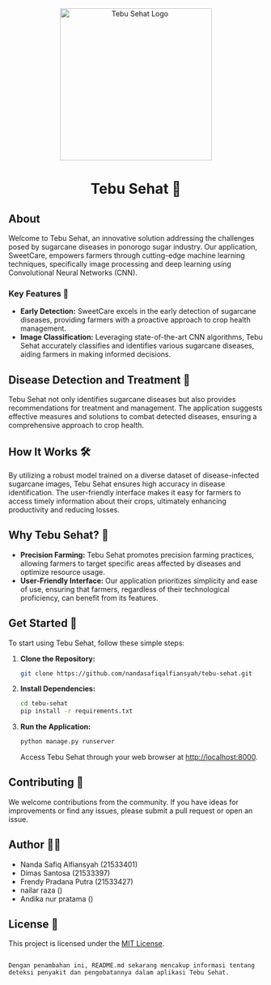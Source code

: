 <div align="center" id="top"> 
  <img src="https://i.postimg.cc/GtCQhwjB/Logo.png" width="300" alt="Tebu Sehat Logo"/> 
</div>

<h1 align="center">Tebu Sehat 🌾</h1>

## About

Welcome to Tebu Sehat, an innovative solution addressing the challenges posed by sugarcane diseases in ponorogo sugar industry. Our application, SweetCare, empowers farmers through cutting-edge machine learning techniques, specifically image processing and deep learning using Convolutional Neural Networks (CNN).

### Key Features 🚀

- **Early Detection:** SweetCare excels in the early detection of sugarcane diseases, providing farmers with a proactive approach to crop health management.
- **Image Classification:** Leveraging state-of-the-art CNN algorithms, Tebu Sehat accurately classifies and identifies various sugarcane diseases, aiding farmers in making informed decisions.

## Disease Detection and Treatment 💊

Tebu Sehat not only identifies sugarcane diseases but also provides recommendations for treatment and management. The application suggests effective measures and solutions to combat detected diseases, ensuring a comprehensive approach to crop health.

## How It Works 🛠️

By utilizing a robust model trained on a diverse dataset of disease-infected sugarcane images, Tebu Sehat ensures high accuracy in disease identification. The user-friendly interface makes it easy for farmers to access timely information about their crops, ultimately enhancing productivity and reducing losses.

## Why Tebu Sehat? 🌱

- **Precision Farming:** Tebu Sehat promotes precision farming practices, allowing farmers to target specific areas affected by diseases and optimize resource usage.
- **User-Friendly Interface:** Our application prioritizes simplicity and ease of use, ensuring that farmers, regardless of their technological proficiency, can benefit from its features.

## Get Started 🚀

To start using Tebu Sehat, follow these simple steps:

1. **Clone the Repository:**
   ```bash
   git clone https://github.com/nandasafiqalfiansyah/tebu-sehat.git
   ```
2. **Install Dependencies:**
   ```bash
   cd tebu-sehat
   pip install -r requirements.txt
   ```
3. **Run the Application:**
   ```bash
   python manage.py runserver
   ```
   Access Tebu Sehat through your web browser at [http://localhost:8000](http://localhost:8000).

## Contributing 🤝

We welcome contributions from the community. If you have ideas for improvements or find any issues, please submit a pull request or open an issue.

## Author 🧑‍💻

- Nanda Safiq Alfiansyah (21533401)
- Dimas Santosa (21533397)
- Frendy Pradana Putra (21533427)
- nailar raza ()
- Andika nur pratama ()

## License 📝

This project is licensed under the [MIT License](LICENSE).

```

Dengan penambahan ini, README.md sekarang mencakup informasi tentang deteksi penyakit dan pengobatannya dalam aplikasi Tebu Sehat.
```
